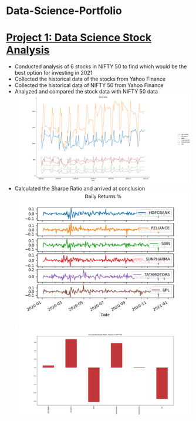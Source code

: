 # Data-Science-Portfolio


# [Project 1: Data Science Stock Analysis](https://github.com/devanand98/Data-Science-Portfolio)
* Conducted analysis of 6 stocks in NIFTY 50 to find which would be the best option for investing in 2021
* Collected the historical data of the stocks from Yahoo Finance
* Collected the historical data of NIFTY 50 from Yahoo Finance
* Analyzed and compared the stock data with NIFTY 50 data
![](https://github.com/devanand98/Data-Science-Portfolio/blob/main/images/Stocks%20vs%20Price.png)
* Calculated the Sharpe Ratio and arrived at conclusion
![](https://github.com/devanand98/Data-Science-Portfolio/blob/main/images/Daily%20Returns.png)
![](https://github.com/devanand98/Data-Science-Portfolio/blob/main/images/Sharpe%20Ratio.png)
